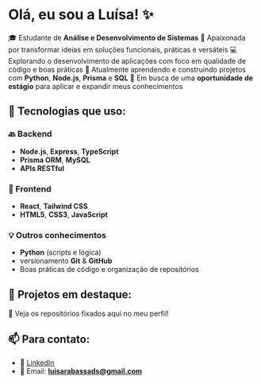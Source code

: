 # Olá, eu sou a Luísa! ✨

🎓 Estudante de **Análise e Desenvolvimento de Sistemas**
🚀 Apaixonada por transformar ideias em soluções funcionais, práticas e versáteis
💻 Explorando o desenvolvimento de aplicações com foco em qualidade de código e boas práticas
🌱 Atualmente aprendendo e construindo projetos com **Python**, **Node.js**, **Prisma** e **SQL**
🎯 Em busca de uma **oportunidade de estágio** para aplicar e expandir meus conhecimentos

## 🧪 Tecnologias que uso:

### 🔙 Backend
- **Node.js**, **Express**, **TypeScript**
- **Prisma ORM**, **MySQL**
- **APIs RESTful**

### 🎨 Frontend
- **React**, **Tailwind CSS**
- **HTML5**, **CSS3**, **JavaScript**
  
### 💡 Outros conhecimentos
- **Python** (scripts e lógica)
- versionamento **Git** & **GitHub**
- Boas práticas de código e organização de repositórios

## 🚀 Projetos em destaque:
🔗 Veja os repositórios fixados aqui no meu perfil!

## 📫 Para contato:
- 💼 [LinkedIn](https://www.linkedin.com/in/luísa-rabassa)
- 📧 Email: **luisarabassads@gmail.com**
